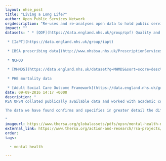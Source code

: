 ```yaml
---
layout: nhse_post
title: "Living a Long Life?"
author: Open Public Services Network
orgdescription: "Re-uses and re-analyses open data to hold public services to account and make it better understood by the public"
impact: ""
datasets: " * [QOF](https://data.england.nhs.uk/group/qof) Quality and Outcomes Framework data.
 
 * [IaPT](https://data.england.nhs.uk/group/iapt)
 
 * [BSA prescribing data](http://www.nhsbsa.nhs.uk/PrescriptionServices/3516.aspx)
 
 * NCHOD
 
 * [MHMDS](https://data.england.nhs.uk/dataset?q=MHMDS&sort=score+desc%2C+metadata_modified+desc)
 
 * PHE mortality data
 
 * [Adult Social Care Outcome Framework](https://data.england.nhs.uk/group/ascof)"
date: 09-09-2016 14:17 +0000
description: "
RSA OPSN collated publically available data and worked with academic colleagues at the University of Surrey to band CCGs based on the experiences of mental health service users in their area. RSA OPSN have banded them ‘low’, ‘as expected’ and ‘high’ based on our expected outcomes adjusted for population. While these bandings provide an important basis of understanding national trends and where particular attention is required, it is important to note whether ‘as expected’, ‘low’ or ‘high’, across all indicators and all bandings, the gap between mental health service users and the rest of the population is stark and concerning.

The data we have found confirms and specifies in greater detail the differing quality as and outcome of life for those with poor mental health. We have found across the country that those with mental illnesses are more likely to die earlier and more like to get treated differently by health care professionals.

"
imageurl: https://www.thersa.org/globalassets/pdfs/opsn/mental-health-maps/maps_psych-therapies-w-logo-700.jpg
external_link: https://www.thersa.org/action-and-research/rsa-projects/public-services-and-communities-folder/mental-health/long-life.html/
order: 
tags:

  - mental health

---
```


